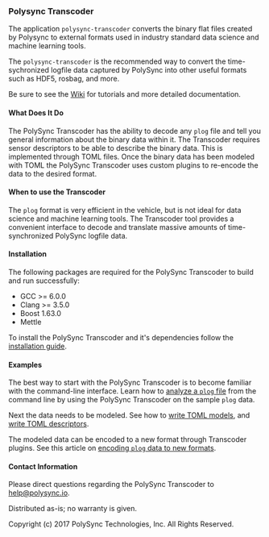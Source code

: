 ### Polysync Transcoder

The application `polysync-transcoder` converts the binary flat files created by Polysync to external formats used in industry standard data science and machine learning tools. 

The `polysync-transcoder` is the recommended way to convert the time-sychronized logfile data captured by PolySync into other useful formats such as HDF5, rosbag, and more. 

Be sure to see the [Wiki](https://github.com/PolySync/polysync-transcoder/wiki) for tutorials and more detailed documentation.


#### What Does It Do

The PolySync Transcoder has the ability to decode any `plog` file and tell you general information about the binary data within it. The Transcoder requires sensor descriptors to be able to describe the binary data. This is implemented through TOML files. Once the binary data has been modeled with TOML the PolySync Transcoder uses custom plugins to re-encode the data to the desired format.


#### When to use the Transcoder

The `plog` format is very efficient in the vehicle, but is not ideal for data science and machine learning tools. The Transcoder tool provides a convenient interface to decode and translate massive amounts of time-synchronized PolySync logfile data. 


#### Installation

The following packages are required for the PolySync Transcoder to build and run successfully:

- GCC >= 6.0.0
- Clang >= 3.5.0
- Boost 1.63.0
- Mettle

To install the PolySync Transcoder and it's dependencies follow the [installation guide](https://github.com/PolySync/polysync-transcoder/wiki/Install).


#### Examples

The best way to start with the PolySync Transcoder is to become familiar with the command-line interface. Learn how to [analyze a `plog` file](https://github.com/PolySync/polysync-transcoder/wiki/Query-commands) from the command line by using the PolySync Transcoder on the sample `plog` data.

Next the data needs to be modeled. See how to [write TOML models](https://github.com/PolySync/polysync-transcoder/wiki/Descriptions), and [write TOML descriptors](https://github.com/PolySync/polysync-transcoder/wiki/Descriptions).

The modeled data can be encoded to a new format through Transcoder plugins. See this article on [encoding `plog` data to new formats](https://github.com/PolySync/polysync-transcoder/wiki/Encoding-%60plog%60-Files).


#### Contact Information

Please direct questions regarding the PolySync Transcoder to help@polysync.io.

Distributed as-is; no warranty is given.

Copyright (c) 2017 PolySync Technologies, Inc. All Rights Reserved.
